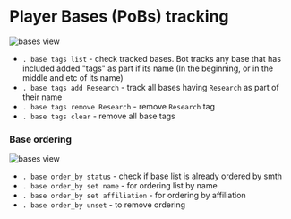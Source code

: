 # Player Bases (PoBs) tracking

![bases view](https://raw.githubusercontent.com/darklab8/fl-darkbot/master/docs/index_assets/base_render3.png)

- `. base tags list` - check tracked bases. Bot tracks any base that has included added "tags" as part if its name (In the beginning, or in the middle and etc of its name)
- `. base tags add Research` - track all bases having `Research` as part of their name
- `. base tags remove Research` - remove `Research` tag
- `. base tags clear` - remove all base tags

### Base ordering

![bases view](https://raw.githubusercontent.com/darklab8/fl-darkbot/master/docs/index_assets/base_ordering.png)

- `. base order_by status` - check if base list is already ordered by smth
- `. base order_by set name` - for ordering list by name
- `. base order_by set affiliation` - for ordering by affiliation
- `. base order_by unset` - to remove ordering
